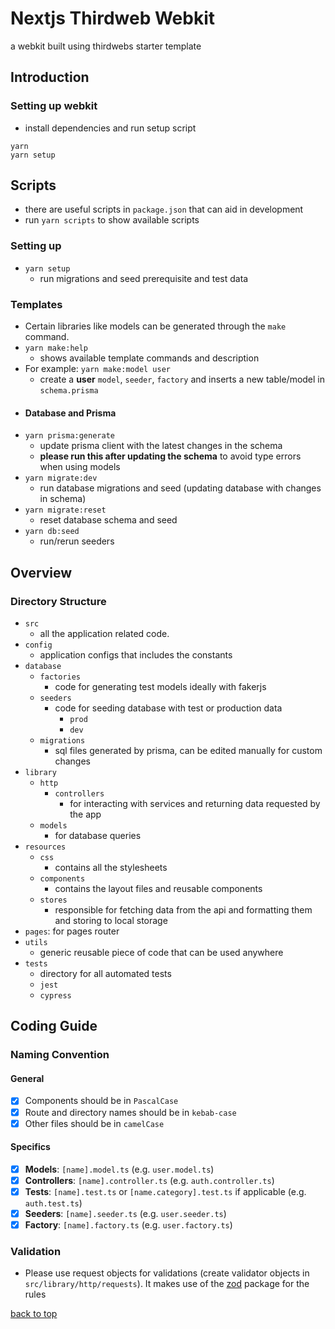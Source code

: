 # Nextjs Thirdweb Webkit

a webkit built using thirdwebs starter template

## Introduction
### Setting up webkit
- install dependencies and run setup script
```shell
yarn
yarn setup
```
## Scripts
- there are useful scripts in `package.json` that can aid in development
- run `yarn scripts` to show available scripts
### Setting up 
- `yarn setup`
  - run migrations and seed prerequisite and test data
### Templates
- Certain libraries like models can be generated through the `make` command.
- `yarn make:help`
  - shows available template commands and description
- For example: `yarn make:model user`
    - create a **user** `model`, `seeder`, `factory` and inserts a new table/model in `schema.prisma`
- #### Database and Prisma
- `yarn prisma:generate`
  - update prisma client with the latest changes in the schema
  - **please run this after updating the schema** to avoid type errors when using models
- `yarn migrate:dev`
  - run database migrations and seed (updating database with changes in schema)
- `yarn migrate:reset`
  - reset database schema and seed
- `yarn db:seed`
  - run/rerun seeders

## Overview
### Directory Structure
- `src`
  - all the application related code.
- `config`
  - application configs that includes the constants
- `database`
  - `factories`
    - code for generating test models ideally with fakerjs
  - `seeders`
    - code for seeding database with test or production data
      - `prod`
      - `dev`
  - `migrations`
    - sql files generated by prisma, can be edited manually for custom changes
- `library`
  - `http`
    - `controllers`
      - for interacting with services and returning data requested by the app
  - `models`
    - for database queries
- `resources`
  - `css`
    - contains all the stylesheets
  - `components`
    - contains the layout files and reusable components
  - `stores`
    - responsible for fetching data from the api and formatting them and storing to local storage
- `pages`: for pages router
- `utils`
  - generic reusable piece of code that can be used anywhere
- `tests`
  - directory for all automated tests
  - `jest`
  - `cypress`

## Coding Guide

### Naming Convention
#### General

- [x] Components should be in `PascalCase`
- [x] Route and directory names should be in `kebab-case`
- [x] Other files should be in `camelCase`

#### Specifics

- [x] **Models**: `[name].model.ts` (e.g. `user.model.ts`)
- [x] **Controllers**: `[name].controller.ts` (e.g. `auth.controller.ts`)
- [x] **Tests**: `[name].test.ts` or `[name.category].test.ts` if applicable (e.g. `auth.test.ts`)
- [x] **Seeders**: `[name].seeder.ts` (e.g. `user.seeder.ts`)
- [x] **Factory**: `[name].factory.ts` (e.g. `user.factory.ts`)

### Validation
- Please use request objects for validations (create validator objects in  `src/library/http/requests`). It makes use of the [zod](https://www.npmjs.com/package/zod) package for the rules


[back to top](#nextjs-thirdweb-webkit)
